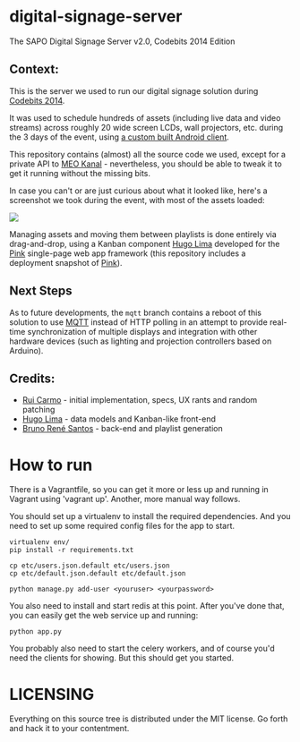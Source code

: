 digital-signage-server
======================

The SAPO Digital Signage Server v2.0, Codebits 2014 Edition

## Context:

This is the server we used to run our digital signage solution during [Codebits 2014][cb].

It was used to schedule hundreds of assets (including live data and video streams) across roughly 20 wide screen LCDs, wall projectors, etc. during the 3 days of the event, using [a custom built Android client][ac].

This repository contains (almost) all the source code we used, except for a private API to [MEO Kanal][mk] - nevertheless, you should be able to tweak it to get it running without the missing bits.

In case you can't or are just curious about what it looked like, here's a screenshot we took during the event, with most of the assets loaded:

<img src="https://raw.githubusercontent.com/sapo/digital-signage-server/codebits2014/about/screenshot.jpg">

Managing assets and moving them between playlists is done entirely via drag-and-drop, using a Kanban component [Hugo Lima](https://github.com/hmiguellima) developed for the [Pink][pink] single-page web app framework (this repository includes a deployment snapshot of [Pink][pink]).

## Next Steps

As to future developments, the `mqtt` branch contains a reboot of this solution to use [MQTT][mqtt] instead of HTTP polling in an attempt to provide real-time synchronization of multiple displays and integration with other hardware devices (such as lighting and projection controllers based on Arduino).

## Credits:

* [Rui Carmo](https://github.com/rcarmo) - initial implementation, specs, UX rants and random patching
* [Hugo Lima](https://github.com/hmiguellima) - data models and Kanban-like front-end
* [Bruno René Santos](https://github.com/brunorene) - back-end and playlist generation

# How to run

There is a Vagrantfile, so you can get it more or less up and running in
Vagrant using 'vagrant up'.  Another, more manual way follows.

You should set up a virtualenv to install the required dependencies. And you
need to set up some required config files for the app to start.

    virtualenv env/
    pip install -r requirements.txt

    cp etc/users.json.default etc/users.json
    cp etc/default.json.default etc/default.json

    python manage.py add-user <youruser> <yourpassword>

You also need to install and start redis at this point.  After you've done
that, you can easily get the web service up and running:

    python app.py

You probably also need to start the celery workers, and of course you'd need
the clients for showing.  But this should get you started.


# LICENSING

Everything on this source tree is distributed under the MIT license. Go forth and hack it to your contentment.

[ink]: http://ink.sapo.pt
[cb]: https://codebits.eu
[ac]: https://github.com/sapo/android-signage-client
[cl]: https://github.com/sapo/digital-signage-client
[c]: https://github.com/FedericoCeratto/bottle-cork
[b]: https://github.com/bbangert/beaker
[mqtt]: http://mqtt.org
[mk]: http://kanal.pt
[pink]: http://github.com/sapo/pink
